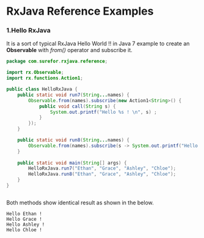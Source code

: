 RxJava Reference Examples
=
### **1.Hello RxJava**

It is a sort of typical RxJava Hello World !! in Java 7 example to create an **Observable** with _from()_ operator and subscribe it.
```Java
package com.surefor.rxjava.reference;

import rx.Observable;
import rx.functions.Action1;

public class HelloRxJava {
    public static void run7(String...names) {
        Observable.from(names).subscribe(new Action1<String>() {
            public void call(String s) {
                System.out.printf("Hello %s ! \n", s) ;
            }
        });
    }

    public static void run8(String...names) {
        Observable.from(names).subscribe(s -> System.out.printf("Hello %s ! \n", s));
    }
    
    public static void main(String[] args) {
        HelloRxJava.run7("Ethan", "Grace", "Ashley", "Chloe");
        HelloRxJava.run8("Ethan", "Grace", "Ashley", "Chloe");
    }
}



```
Both methods show identical result as shown in the below.
```
Hello Ethan ! 
Hello Grace ! 
Hello Ashley ! 
Hello Chloe ! 


```